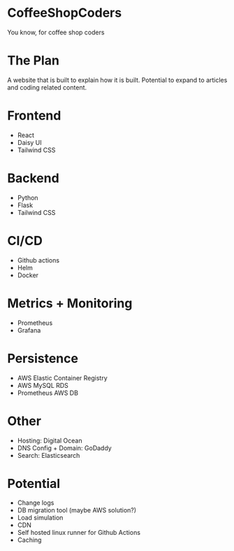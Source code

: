 # CoffeeShopCoders
You know, for coffee shop coders

# The Plan
A website that is built to explain how it is built.
Potential to expand to articles and coding related content.

# Frontend
- React
- Daisy UI
- Tailwind CSS

# Backend
- Python
- Flask
- Tailwind CSS

# CI/CD
- Github actions
- Helm
- Docker

# Metrics + Monitoring
- Prometheus
- Grafana

# Persistence
- AWS Elastic Container Registry
- AWS MySQL RDS
- Prometheus AWS DB

# Other
- Hosting: Digital Ocean
- DNS Config + Domain: GoDaddy
- Search: Elasticsearch

# Potential
- Change logs
- DB migration tool (maybe AWS solution?)
- Load simulation
- CDN
- Self hosted linux runner for Github Actions
- Caching